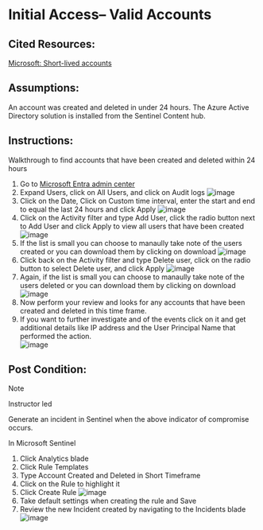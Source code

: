 # Initial Access– Valid Accounts

## Cited Resources:
[Microsoft: Short-lived accounts](https://learn.microsoft.com/en-us/entra/architecture/security-operations-user-accounts#short-lived-accounts) <br />

## Assumptions:
An account was created and deleted in under 24 hours.
The Azure Active Directory solution is installed from the Sentinel Content hub.

## Instructions:

Walkthrough to find accounts that have been created and deleted within 24 hours

1. Go to [Microsoft Entra admin center](https://entra.microsoft.com/)
2. Expand Users, click on All Users, and click on Audit logs
![image](https://github.com/Tungsten66/Scenarios/assets/40893034/ff976f54-fe19-449c-99ea-7a5628d8546b)
3. Click on the Date, Click on Custom time interval, enter the start and end to equal the last 24 hours and click Apply
![image](https://github.com/Tungsten66/Scenarios/assets/40893034/dc7b5b9e-7fe4-48ce-8d45-9e9b056f6773)
4. Click on the Activity filter and type Add User, click the radio button next to Add User and click Apply to view all users that have been created <br />
![image](https://github.com/Tungsten66/Scenarios/assets/40893034/3c06db82-0d3f-42ae-894a-0d39ce897870)
5. If the list is small you can choose to manaully take note of the users created or you can download them by clicking on download
![image](https://github.com/Tungsten66/Scenarios/assets/40893034/7d7d9adf-898f-4b07-acac-efdf55af31f4)
6. Click back on the Activity filter and type Delete user, click on the radio button to select Delete user, and click Apply
![image](https://github.com/Tungsten66/Scenarios/assets/40893034/b1a10da5-3740-459b-b721-3b2308691fe5)
7. Again, if the list is small you can choose to manaully take note of the users deleted or you can download them by clicking on download
![image](https://github.com/Tungsten66/Scenarios/assets/40893034/292072dd-e1fc-4718-a81e-60c5c7e5bde5)
8. Now perform your review and looks for any accounts that have been created and deleted in this time frame.
9. If you want  to further investigate and of the events click on it and get additional details like IP address and the User Principal Name that performed the action. <br />
![image](https://github.com/Tungsten66/Scenarios/assets/40893034/15e070e9-ec95-41ca-958c-45ccaf203ad3)

## Post Condition:

> [!NOTE]
> Instructor led

Generate an incident in Sentinel when the above indicator of compromise occurs.

In Microsoft Sentinel

1. Click Analytics blade
2. Click Rule Templates
3. Type Account Created and Deleted in Short Timeframe
4. Click on the Rule to highlight it
5. Click Create Rule
![image](https://github.com/Tungsten66/Scenarios/assets/40893034/6e93a2f8-d752-44cd-8c1e-5d39b4e41c10)
6. Take default settings when creating the rule and Save
7. Review the new Incident created by navigating to the Incidents blade
![image](https://github.com/Tungsten66/Scenarios/assets/40893034/c1d5c735-2f25-40f2-8995-ddd6c9b4c0ee)




